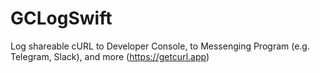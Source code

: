 # GCLogSwift
Log shareable cURL to Developer Console, to Messenging Program (e.g. Telegram, Slack), and more (https://getcurl.app)
